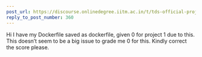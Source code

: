 ```yaml
---
post_url: https://discourse.onlinedegree.iitm.ac.in/t/tds-official-project1-discrepencies/171141/363
reply_to_post_number: 360
---
```

Hi I have my Dockerfile saved as dockerfile, given 0 for project 1 due to this. This doesn’t seem to be a big issue to grade me 0 for this. Kindly correct the score please.